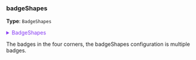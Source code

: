 ### badgeShapes

**Type**: `BadgeShapes`

<details>
  <summary style="color: #873bf4; cursor: pointer;">
    BadgeShapes
  </summary>

```ts
type BadgeShapes = {
  /** The background color of the badge */
  color?: string;
  /** The background color of the badge, which takes effect when color is not set */
  palette?: string[];
  /** The text color of the badge */
  textColor?: string;
  /** The style configuration of a single badge, which has a higher priority than the above configuration */
  [key: number]: ShapeStyle & {
    /** The position of this badge */
    position?: IBadgePosition;
    /** The background color of this badge */
    color?: string;
    /** The text color of this badge */
    textColor?: string;
  };
};
```

<embed src="./DataBadgePosition.en.md"></embed>

</details>

The badges in the four corners, the badgeShapes configuration is multiple badges.
